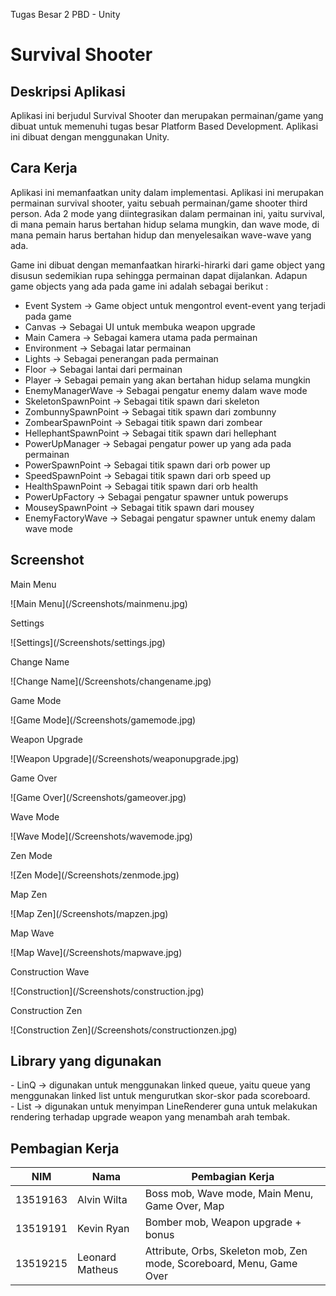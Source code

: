 Tugas Besar 2 PBD - Unity
<h1> Survival Shooter </h1>
<h2> Deskripsi Aplikasi </h2>
<p>
    Aplikasi ini berjudul Survival Shooter dan merupakan permainan/game yang dibuat untuk memenuhi tugas besar Platform Based Development.
    Aplikasi ini dibuat dengan menggunakan Unity.
</p>
<h2> Cara Kerja </h2>
<p> Aplikasi ini memanfaatkan unity dalam implementasi. Aplikasi ini merupakan permainan survival shooter, yaitu sebuah permainan/game shooter third person. Ada 2 mode yang diintegrasikan dalam permainan ini, yaitu survival, di mana pemain harus bertahan hidup selama mungkin, dan wave mode, di mana pemain harus bertahan hidup dan menyelesaikan wave-wave yang ada. </p>
<p> Game ini dibuat dengan memanfaatkan hirarki-hirarki dari game object yang disusun sedemikian rupa sehingga permainan dapat dijalankan. Adapun game objects yang ada pada game ini adalah sebagai berikut : </br>

- Event System &rarr; Game object untuk mengontrol event-event yang terjadi pada game 
- Canvas &rarr; Sebagai UI untuk membuka weapon upgrade
- Main Camera &rarr; Sebagai kamera utama pada permainan 
- Environment &rarr; Sebagai latar permainan 
- Lights &rarr; Sebagai penerangan pada permainan 
- Floor &rarr; Sebagai lantai dari permainan 
- Player &rarr; Sebagai pemain yang akan bertahan hidup selama mungkin 
- EnemyManagerWave &rarr; Sebagai pengatur enemy dalam wave mode 
- SkeletonSpawnPoint &rarr; Sebagai titik spawn dari skeleton 
- ZombunnySpawnPoint &rarr; Sebagai titik spawn dari zombunny 
- ZombearSpawnPoint &rarr; Sebagai titik spawn dari zombear 
- HellephantSpawnPoint &rarr; Sebagai titik spawn dari hellephant 
- PowerUpManager &rarr; Sebagai pengatur power up yang ada pada permainan 
- PowerSpawnPoint &rarr; Sebagai titik spawn dari orb power up 
- SpeedSpawnPoint &rarr; Sebagai titik spawn dari orb speed up 
- HealthSpawnPoint &rarr; Sebagai titik spawn dari orb health 
- PowerUpFactory &rarr; Sebagai pengatur spawner untuk powerups 
- MouseySpawnPoint &rarr; Sebagai titik spawn dari mousey 
- EnemyFactoryWave &rarr; Sebagai pengatur spawner untuk enemy dalam wave mode 

<h2> Screenshot </h3>
<p> Main Menu </p>
![Main Menu](/Screenshots/mainmenu.jpg)
<p> Settings </p>
![Settings](/Screenshots/settings.jpg)
<p> Change Name </p>
![Change Name](/Screenshots/changename.jpg)
<p> Game Mode </p>
![Game Mode](/Screenshots/gamemode.jpg)
<p> Weapon Upgrade </p>
![Weapon Upgrade](/Screenshots/weaponupgrade.jpg)
<p> Game Over </p>
![Game Over](/Screenshots/gameover.jpg)
<p> Wave Mode </p>
![Wave Mode](/Screenshots/wavemode.jpg)
<p> Zen Mode </p>
![Zen Mode](/Screenshots/zenmode.jpg)
<p> Map Zen </p>
![Map Zen](/Screenshots/mapzen.jpg)
<p> Map Wave </p>
![Map Wave](/Screenshots/mapwave.jpg)
<p> Construction Wave</p>
![Construction](/Screenshots/construction.jpg)
<p> Construction Zen </p>
![Construction Zen](/Screenshots/constructionzen.jpg)

</p>

<h2> Library yang digunakan </h2>
- LinQ -> digunakan untuk menggunakan linked queue, yaitu queue yang menggunakan linked list untuk mengurutkan skor-skor pada scoreboard. <br/>
- List -> digunakan untuk menyimpan LineRenderer guna untuk melakukan rendering terhadap upgrade weapon yang menambah arah tembak.
<h2> Pembagian Kerja </h2>

| NIM      | Nama            | Pembagian Kerja                                                      |
|----------|-----------------|----------------------------------------------------------------------|
| 13519163 | Alvin Wilta     | Boss mob, Wave mode, Main Menu, Game Over, Map                       |
| 13519191 | Kevin Ryan      | Bomber mob, Weapon upgrade + bonus                                   |
| 13519215 | Leonard Matheus | Attribute, Orbs, Skeleton mob, Zen mode, Scoreboard, Menu, Game Over |
